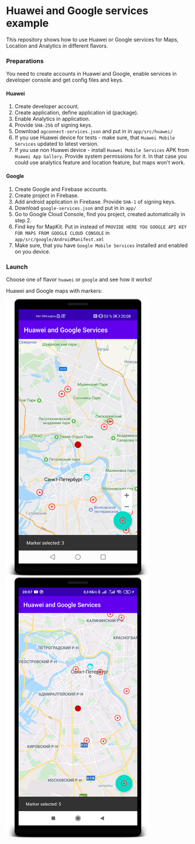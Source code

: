 # Huawei and Google services example

This repository shows how to use Huawei or Google services for Maps, Location and Analytics in different flavors.

### Preparations

You need to create accounts in Huawei and Google, enable services in developer console and get config files and keys.

#### Huawei

1. Create developer account.
2. Create application, define application id (package).
3. Enable Analytics in application.
4. Provide `SHA-256` of signing keys.
5. Download `agconnect-services.json` and put in in `app/src/huawei/`
6. If you use Huawei device for tests - make sure, that `Huawei Mobile Services` updated to latest version.
7. If you use non Huawei device - install `Huawei Mobile Services` APK from `Huawei App Gallery`. Provide system permissions for it. In that case you could use analytics feature and location feature, but maps won't work.

#### Google

1. Create Google and Firebase accounts.
2. Create project in Firebase.
3. Add android application in Firebase. Provide `SHA-1` of signing keys.
4. Download `google-services.json` and put in in `app/`
5. Go to Google Cloud Console, find you project, created automatically in step 2.
6. Find key for MapKit. Put in instead of `PROVIDE HERE YOU GOOGLE API KEY FOR MAPS FROM GOOGLE CLOUD CONSOLE` in `app/src/google/AndroidManifest.xml`
7. Make sure, that you have `Google Mobile Services` installed and enabled on you device.

### Launch

Choose one of flavor `huawei` or `google` and see how it works!

Huawei and Google maps with markers:

![Huawei maps with markers](/img/huawei-maps.png)
![Google maps with markers](/img/google-maps.png)